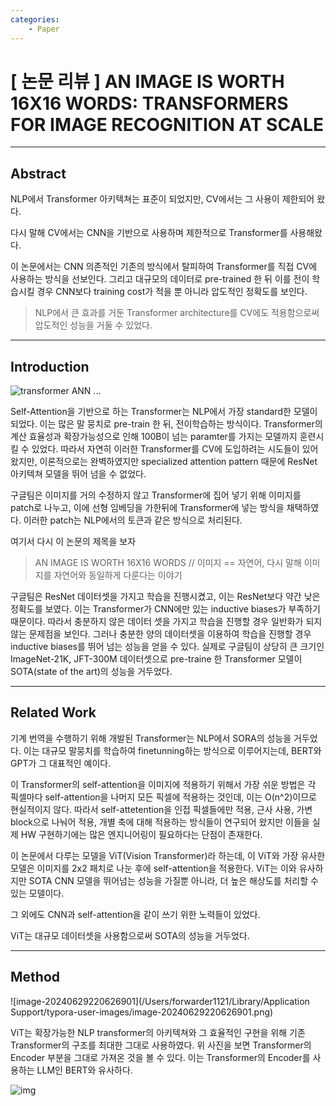 ```yaml
---
categories:
    - Paper
---
```


# [ 논문 리뷰 ] AN IMAGE IS WORTH 16X16 WORDS: TRANSFORMERS FOR IMAGE RECOGNITION AT SCALE

---

## Abstract

NLP에서 Transformer 아키텍쳐는 표준이 되었지만, CV에서는 그 사용이 제한되어 왔다.

다시 말해 CV에서는 CNN을 기반으로 사용하며 제한적으로 Transformer를 사용해왔다.

이 논문에서는 CNN 의존적인 기존의 방식에서 탈피하여 Transformer를 직접 CV에 사용하는 방식을 선보인다. 그리고 대규모의 데이터로 pre-trained 한 뒤 이를 전이 학습시킬 경우 CNN보다 training cost가 적을 뿐 아니라 압도적인 정확도를 보인다.

> NLP에서 큰 효과를 거둔 Transformer architecture를 CV에도 적용함으로써 압도적인 성능을 거둘 수 있었다.

---

## Introduction

![transformer ANN ...](https://i.namu.wiki/i/tKMUf8ewTCZJETaAQWZplCPznZKid0xQvj8kjvOGDNyXgZ3o0aZigo8-enWBDmi_QJDDys3bTaBTecixDaPHA9zvJ5yJo7HqAFhOoijoiz0q0cHzhrNRXjoUUFFPWC_hUpw8gnaNA7VaRgo3Ld7gPURmcC0_WPwei-a2yyiWppQ.webp)

Self-Attention을 기반으로 하는 Transformer는 NLP에서 가장 standard한 모델이 되었다. 이는 많은 말 뭉치로 pre-train 한 뒤, 전이학습하는 방식이다. Transformer의 계산 효율성과 확장가능성으로 인해 100B이 넘는 paramter를 가지는 모델까지 훈련시킬 수 있었다. 따라서 자연히 이러한 Transformer를 CV에 도입하려는 시도들이 있어 왔지만, 이론적으로는 완벽하였지만 specialized attention pattern 때문에 ResNet 아키텍쳐 모델을 뛰어 넘을 수 없었다.

구글팀은 이미지를 거의 수정하지 않고 Transformer에 집어 넣기 위해 이미지를 patch로 나누고, 이에 선형 임베딩을 가한뒤에 Transformer에 넣는 방식을 채택하였다. 이러한 patch는 NLP에서의 토큰과 같은 방식으로 처리된다.

여기서 다시 이 논문의 제목을 보자

> AN IMAGE IS WORTH 16X16 WORDS // 이미지 == 자연어, 다시 말해 이미지를 자연어와 동일하게 다룬다는 이야기

구글팀은 ResNet 데이터셋을 가지고 학습을 진행시켰고, 이는 ResNet보다 약간 낮은 정확도를 보였다. 이는 Transformer가 CNN에만 있는 inductive biases가 부족하기 때문이다. 따라서 충분하지 않은 데이터 셋을 가지고 학습을 진행할 경우 일반화가 되지 않는 문제점을 보인다. 그러나 충분한 양의 데이터셋을 이용하여 학습을 진행할 경우 inductive biases를 뛰어 넘는 성능을 얻을 수 있다. 실제로 구글팀이 상당히 큰 크기인 ImageNet-21K, JFT-300M 데이터셋으로 pre-traine 한 Transformer 모델이 SOTA(state of the art)의 성능을 거두었다.

---

## Related Work

기계 번역을 수행하기 위해 개발된 Transformer는 NLP에서 SORA의 성능을 거두었다. 이는 대규모 말뭉치를 학습하여 finetunning하는 방식으로 이루어지는데, BERT와 GPT가 그 대표적인 예이다.

이 Transformer의 self-attention을 이미지에 적용하기 위해서 가장 쉬운 방법은 각 픽셀마다 self-attention을 나머지 모든 픽셀에 적용하는 것인데, 이는 O(n^2)이므로 현실적이지 않다. 따라서 self-attetention을 인접 픽셀들에만 적용, 근사 사용, 가변 block으로 나눠어 적용, 개별 축에 대해 적용하는 방식들이 연구되어 왔지만 이들을 실제 HW 구현하기에는 많은 엔지니어링이 필요하다는 단점이 존재한다.

이 논문에서 다루는 모델을 ViT(Vision Transformer)라 하는데, 이 ViT와 가장 유사한 모델은 이미지를 2x2 패치로 나눈 후에 self-attention을 적용한다. ViT는 이와 유사하지만 SOTA CNN 모델을 뛰어넘는 성능을 가질뿐 아니라, 더 높은 해상도를 처리할 수 있는 모델이다.

그 외에도 CNN과 self-attention을 같이 쓰기 위한 노력들이 있었다.

ViT는 대규모 데이터셋을 사용함으로써 SOTA의 성능을 거두었다.

---

## Method

![image-20240629220626901](/Users/forwarder1121/Library/Application Support/typora-user-images/image-20240629220626901.png)

ViT는 확장가능한 NLP transformer의 아키텍쳐와 그 효율적인 구현을 위해 기존 Transformer의 구조를 최대한 그대로 사용하였다. 위 사진을 보면 Transformer의 Encoder 부분을 그대로 가져온 것을 볼 수 있다. 이는 Transformer의 Encoder를 사용하는 LLM인 BERT와 유사하다.

![img](https://miro.medium.com/v2/resize:fit:700/1*Qww2aaIdqrWVeNmo3AS0ZQ.png)
